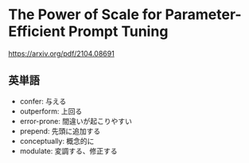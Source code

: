 # The Power of Scale for Parameter-Efficient Prompt Tuning

https://arxiv.org/pdf/2104.08691


## 英単語
- confer: 与える
- outperform: 上回る
- error-prone: 間違いが起こりやすい
- prepend: 先頭に追加する
- conceptually: 概念的に
- modulate: 変調する、修正する
